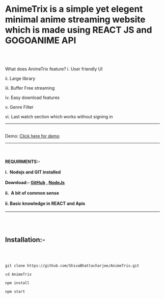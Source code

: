 <h1>AnimeTrix is a simple yet elegent minimal anime streaming website which is made using REACT JS and GOGOANIME API</h1>
<br>


<br>

What does AnimeTrix feature?
 i. User friendly UI
 
 ii. Large library 
 
 iii. Buffer Free streaming

 iv. Easy download features

 v. Genre Filter

 vi. Last watch section which works without signing in

<hr/>
<br>
 Demo:  <a href="https://animetrix.vercel.app/" target="_blank">Click here for demo</a>
 <hr>
 <br>
 
  <h4>REQUIRMENTS:-<br><br>
  i.&nbsp; Nodejs and GIT installed <br><br>
  Download:- <a href="https://git-scm.com/downloads">GitHub</a> ,
 <a href="https://nodejs.org/en/download/"> NodeJs</a>
  <br><br>
  ii.&nbsp; A bit of common sense<br><br>
  ii. Basic knowledge in REACT and Apis</h4>
 <hr>
 <br>
 <br>
  <h2>Installation:-</h2>
  <br><br>
  

    git clone https://github.com/ShivaBhattacharjee/AnimeTrix.git
    
    cd AnimeTrix
    
    npm install
    
    npm start


